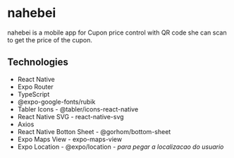 # nahebei

nahebei is a mobile app for Cupon price control with QR code she can scan to get the price of the cupon.

## Technologies

- React Native
- Expo Router
- TypeScript
- @expo-google-fonts/rubik
- Tabler Icons - @tabler/icons-react-native
- React Native SVG - react-native-svg
- Axios
- React Native Botton Sheet - @gorhom/bottom-sheet
- Expo Maps View - expo-maps-view
- Expo Location - @expo/location - *para pegar a localizacao do usuario*
